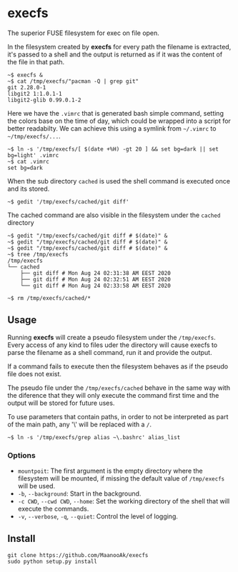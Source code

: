 # execfs

The superior FUSE filesystem for exec on file open.

In the filesystem created by **execfs** for every path the filename is extracted, it's passed to a shell and the output is returned as if it was the content of the file in that path.

```
~$ execfs &
~$ cat /tmp/execfs/"pacman -Q | grep git"
git 2.28.0-1
libgit2 1:1.0.1-1
libgit2-glib 0.99.0.1-2
```

Here we have the `.vimrc` that is generated bash simple command, setting the colors base on the time of day, which could be wrapped into a script for better readabilty. We can achieve this using a symlink from `~/.vimrc` to `~/tmp/execfs/...`. 

```
~$ ln -s '/tmp/execfs/[ $(date +%H) -gt 20 ] && set bg=dark || set bg=light' .vimrc
~$ cat .vimrc
set bg=dark
```

When the sub directory `cached` is used the shell command is executed once and its stored.

```
~$ gedit '/tmp/execfs/cached/git diff'
```

The cached command are also visible in the filesystem under the `cached` directory

```
~$ gedit "/tmp/execfs/cached/git diff # $(date)" &
~$ gedit "/tmp/execfs/cached/git diff # $(date)" &
~$ gedit "/tmp/execfs/cached/git diff # $(date)" &
~$ tree /tmp/execfs
/tmp/execfs
└── cached
    ├── git diff # Mon Aug 24 02:31:38 AM EEST 2020
    ├── git diff # Mon Aug 24 02:32:51 AM EEST 2020
    └── git diff # Mon Aug 24 02:33:58 AM EEST 2020

~$ rm /tmp/execfs/cached/*
```

## Usage

Running **execfs** will create a pseudo filesystem under the `/tmp/execfs`. Every access of any kind to files uder the directory will cause execfs to parse the filename as a shell command, run it and provide the output.

If a command fails to execute then the filesystem behaves as if the pseudo file does not exist.

The pseudo file under the `/tmp/execfs/cached` behave in the same way with the diference that they will only execute the command first time and the output will be stored for future uses.

To use parameters that contain paths, in order to not be interpreted as part of the main path, any '\\' will be replaced with a `/`.

```
~$ ln -s '/tmp/execfs/grep alias ~\.bashrc' alias_list
```

### Options

- `mountpoit`: The first argument is the empty directory where the filesystem will be mounted, if missing the default value of `/tmp/execfs` will be used.
- `-b`, `--background`: Start in the background.
- `-c CWD`, `--cwd CWD`, `--home`: Set the working directory of the shell that will execute the commands.
- `-v`, `--verbose`, `-q`, `--quiet`: Control the level of logging.

## Install

```
git clone https://github.com/MaanooAk/execfs
sudo python setup.py install
```
